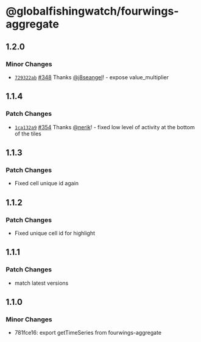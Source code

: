 # @globalfishingwatch/fourwings-aggregate

## 1.2.0

### Minor Changes

- [`729322ab`](https://github.com/GlobalFishingWatch/frontend/commit/729322ab540c4ad807cb3bba1c2b344eb265ed89) [#348](https://github.com/GlobalFishingWatch/frontend/pull/348) Thanks [@j8seangel](https://github.com/j8seangel)! - expose value_multiplier

## 1.1.4

### Patch Changes

- [`1ca132a9`](https://github.com/GlobalFishingWatch/frontend/commit/1ca132a9520e2f8b3c531e30c232fe1dfba006b2) [#354](https://github.com/GlobalFishingWatch/frontend/pull/354) Thanks [@nerik](https://github.com/nerik)! - fixed low level of activity at the bottom of the tiles

## 1.1.3

### Patch Changes

- Fixed cell unique id again

## 1.1.2

### Patch Changes

- Fixed unique cell id for highlight

## 1.1.1

### Patch Changes

- match latest versions

## 1.1.0

### Minor Changes

- 781fce16: export getTimeSeries from fourwings-aggregate
